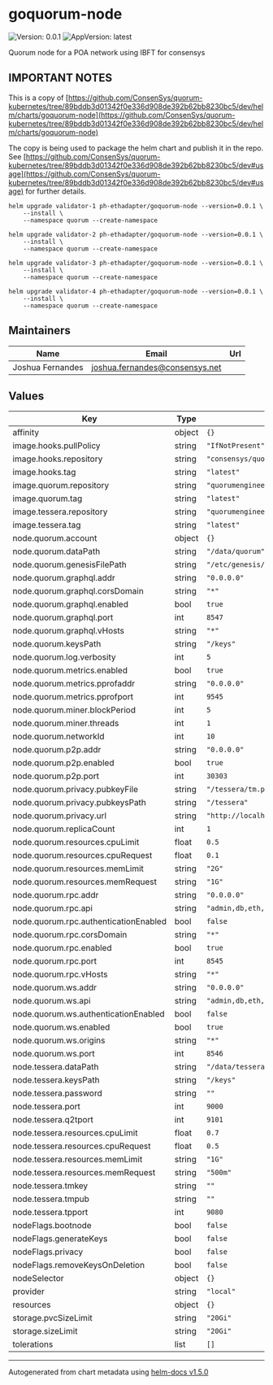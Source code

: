 # goquorum-node

![Version: 0.0.1](https://img.shields.io/badge/Version-0.0.1-informational?style=flat-square) ![AppVersion: latest](https://img.shields.io/badge/AppVersion-latest-informational?style=flat-square)

Quorum node for a POA network using IBFT for consensys

## IMPORTANT NOTES

This is a copy of [https://github.com/ConsenSys/quorum-kubernetes/tree/89bddb3d01342f0e336d908de392b62bb8230bc5/dev/helm/charts/goquorum-node](https://github.com/ConsenSys/quorum-kubernetes/tree/89bddb3d01342f0e336d908de392b62bb8230bc5/dev/helm/charts/goquorum-node)

The copy is being used to package the helm chart and publish it in the repo.
See [https://github.com/ConsenSys/quorum-kubernetes/tree/89bddb3d01342f0e336d908de392b62bb8230bc5/dev#usage](https://github.com/ConsenSys/quorum-kubernetes/tree/89bddb3d01342f0e336d908de392b62bb8230bc5/dev#usage) for further details.

```
helm upgrade validator-1 ph-ethadapter/goquorum-node --version=0.0.1 \
    --install \
    --namespace quorum --create-namespace

helm upgrade validator-2 ph-ethadapter/goquorum-node --version=0.0.1 \
    --install \
    --namespace quorum --create-namespace

helm upgrade validator-3 ph-ethadapter/goquorum-node --version=0.0.1 \
    --install \
    --namespace quorum --create-namespace

helm upgrade validator-4 ph-ethadapter/goquorum-node --version=0.0.1 \
    --install \
    --namespace quorum --create-namespace
```

## Maintainers

| Name | Email | Url |
| ---- | ------ | --- |
| Joshua Fernandes | joshua.fernandes@consensys.net |  |

## Values

| Key | Type | Default | Description |
|-----|------|---------|-------------|
| affinity | object | `{}` |  |
| image.hooks.pullPolicy | string | `"IfNotPresent"` |  |
| image.hooks.repository | string | `"consensys/quorum-k8s-hooks"` |  |
| image.hooks.tag | string | `"latest"` |  |
| image.quorum.repository | string | `"quorumengineering/quorum"` |  |
| image.quorum.tag | string | `"latest"` |  |
| image.tessera.repository | string | `"quorumengineering/tessera"` |  |
| image.tessera.tag | string | `"latest"` |  |
| node.quorum.account | object | `{}` |  |
| node.quorum.dataPath | string | `"/data/quorum"` |  |
| node.quorum.genesisFilePath | string | `"/etc/genesis/genesis.json"` |  |
| node.quorum.graphql.addr | string | `"0.0.0.0"` |  |
| node.quorum.graphql.corsDomain | string | `"*"` |  |
| node.quorum.graphql.enabled | bool | `true` |  |
| node.quorum.graphql.port | int | `8547` |  |
| node.quorum.graphql.vHosts | string | `"*"` |  |
| node.quorum.keysPath | string | `"/keys"` |  |
| node.quorum.log.verbosity | int | `5` |  |
| node.quorum.metrics.enabled | bool | `true` |  |
| node.quorum.metrics.pprofaddr | string | `"0.0.0.0"` |  |
| node.quorum.metrics.pprofport | int | `9545` |  |
| node.quorum.miner.blockPeriod | int | `5` |  |
| node.quorum.miner.threads | int | `1` |  |
| node.quorum.networkId | int | `10` |  |
| node.quorum.p2p.addr | string | `"0.0.0.0"` |  |
| node.quorum.p2p.enabled | bool | `true` |  |
| node.quorum.p2p.port | int | `30303` |  |
| node.quorum.privacy.pubkeyFile | string | `"/tessera/tm.pub"` |  |
| node.quorum.privacy.pubkeysPath | string | `"/tessera"` |  |
| node.quorum.privacy.url | string | `"http://localhost:9101"` |  |
| node.quorum.replicaCount | int | `1` |  |
| node.quorum.resources.cpuLimit | float | `0.5` |  |
| node.quorum.resources.cpuRequest | float | `0.1` |  |
| node.quorum.resources.memLimit | string | `"2G"` |  |
| node.quorum.resources.memRequest | string | `"1G"` |  |
| node.quorum.rpc.addr | string | `"0.0.0.0"` |  |
| node.quorum.rpc.api | string | `"admin,db,eth,debug,miner,net,shh,txpool,personal,web3,quorum,istanbul"` |  |
| node.quorum.rpc.authenticationEnabled | bool | `false` |  |
| node.quorum.rpc.corsDomain | string | `"*"` |  |
| node.quorum.rpc.enabled | bool | `true` |  |
| node.quorum.rpc.port | int | `8545` |  |
| node.quorum.rpc.vHosts | string | `"*"` |  |
| node.quorum.ws.addr | string | `"0.0.0.0"` |  |
| node.quorum.ws.api | string | `"admin,db,eth,debug,miner,net,shh,txpool,personal,web3,quorum,istanbul"` |  |
| node.quorum.ws.authenticationEnabled | bool | `false` |  |
| node.quorum.ws.enabled | bool | `true` |  |
| node.quorum.ws.origins | string | `"*"` |  |
| node.quorum.ws.port | int | `8546` |  |
| node.tessera.dataPath | string | `"/data/tessera"` |  |
| node.tessera.keysPath | string | `"/keys"` |  |
| node.tessera.password | string | `""` |  |
| node.tessera.port | int | `9000` |  |
| node.tessera.q2tport | int | `9101` |  |
| node.tessera.resources.cpuLimit | float | `0.7` |  |
| node.tessera.resources.cpuRequest | float | `0.5` |  |
| node.tessera.resources.memLimit | string | `"1G"` |  |
| node.tessera.resources.memRequest | string | `"500m"` |  |
| node.tessera.tmkey | string | `""` |  |
| node.tessera.tmpub | string | `""` |  |
| node.tessera.tpport | int | `9080` |  |
| nodeFlags.bootnode | bool | `false` |  |
| nodeFlags.generateKeys | bool | `false` |  |
| nodeFlags.privacy | bool | `false` |  |
| nodeFlags.removeKeysOnDeletion | bool | `false` |  |
| nodeSelector | object | `{}` |  |
| provider | string | `"local"` |  |
| resources | object | `{}` |  |
| storage.pvcSizeLimit | string | `"20Gi"` |  |
| storage.sizeLimit | string | `"20Gi"` |  |
| tolerations | list | `[]` |  |

----------------------------------------------
Autogenerated from chart metadata using [helm-docs v1.5.0](https://github.com/norwoodj/helm-docs/releases/v1.5.0)
